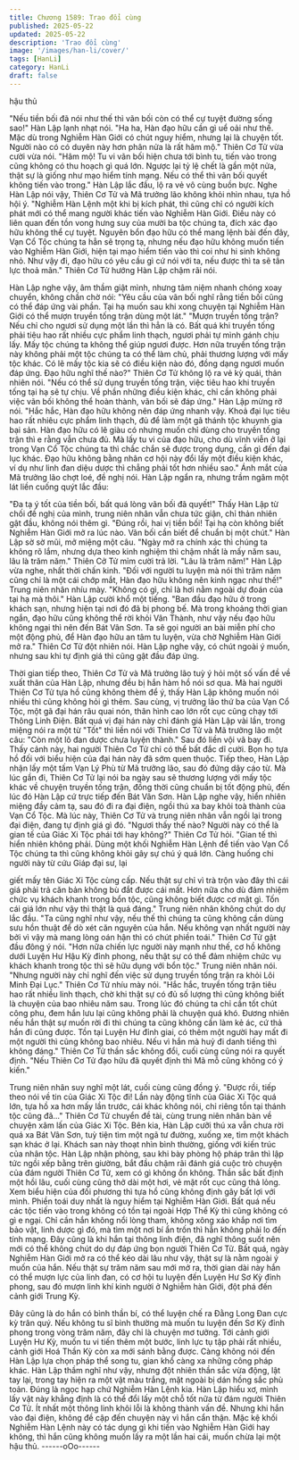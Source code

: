 ```yaml
---
title: Chương 1589: Trao đổi cùng
published: 2025-05-22
updated: 2025-05-22
description: 'Trao đổi cùng'
image: '/images/han-li/cover/'
tags: [HanLi]
category: HanLi
draft: false
---
```


hậu thủ

"Nếu tiền bối đã nói như thế thì vãn bối còn có thể cự tuyệt đường
sống sao!"
Hàn Lập lạnh nhạt nói.
"Ha ha, Hàn đạo hữu cần gì uể oải như thế. Mặc dù trong Nghiễm
Hàn Giới có chút nguy hiểm, nhưng lại là chuyện tốt. Người nào
có có duyên này hơn phân nửa là rất hâm mộ."
Thiên Cơ Tử vừa cười vừa nói.
"Hâm mộ! Tu vi vãn bối hiện chưa tới bình tu, tiến vào trong cũng
không có thu hoạch gì quá lớn. Ngược lại tỷ lệ chết là gần một
nửa, thật sự là giống như mạo hiểm tính mạng. Nếu có thể thì vãn
bối quyết không tiến vào trong."
Hàn Lập lắc đầu, lộ ra vẻ vô cùng buồn bực. Nghe Hàn Lập nói
vậy, Thiên Cơ Tử và Mã trưởng lão không khỏi nhìn nhau, tựa hồ
hội ý.
"Nghiễm Hàn Lệnh một khi bị kích phát, thì cũng chỉ có người kích
phát mới có thể mang người khác tiến vào Nghiễm Hàn Giới. Điều
này có liên quan đến tồn vong hưng suy của mười ba tộc chúng
ta, đích xác đạo hữu không thể cự tuyệt. Nguyên bổn đạo hữu có
thể mang lệnh bài đến đây, Vạn Cổ Tộc chúng ta hẳn sẽ trọng tạ,
nhưng nếu đạo hữu không muốn tiến vào Nghiễm Hàn Giới, hiện
tại mạo hiểm tiến vào thì coi như hi sinh không nhỏ. Như vậy đi,
đạo hữu có yêu cầu gì cứ nói với ta, nếu được thì ta sẽ tân lực
thoả mãn."
Thiên Cơ Tử hướng Hàn Lập chậm rãi nói.

Hàn Lập nghe vậy, âm thầm giật mình, nhưng tâm niệm nhanh
chóng xoay chuyển, không chần chờ nói:
"Yêu cầu của vãn bối nghĩ rằng tiền bối cũng có thể đáp ứng vài
phần. Tại hạ muốn sau khi xong chuyện tại Nghiễm Hàn Giới có
thể mượn truyền tống trận dùng một lát."
"Mượn truyền tống trận? Nếu chỉ cho ngươi sử dụng một lần thì
hẳn là có. Bất quá khi truyền tống phải tiêu hao rất nhiều cực
phẩm linh thạch, ngươi phải tự mình gánh chịu lấy. Mấy tộc chúng
ta không thể giúp ngươi được. Hơn nữa truyền tống trận này
không phải một tộc chúng ta có thể làm chủ, phải thương lượng
với mấy tộc khác. Có lẽ mấy tộc kia sẽ có điều kiện nào đó, đồng
dạng ngươi muốn đáp ứng. Đạo hữu nghĩ thế nào?"
Thiên Cơ Tử không lộ ra vẻ kỳ quái, thản nhiên nói.
"Nếu có thể sử dụng truyền tống trận, việc tiêu hao khi truyền
tống tại hạ sẽ tự chịu. Về phần những điều kiện khác, chỉ cần
không phải việc vãn bối không thể hoàn thành, vãn bối sẽ đáp
ứng."
Hàn Lập mừng rỡ nói.
"Hắc hắc, Hàn đạo hữu không nên đáp ứng nhanh vậy. Khoả đại
lục tiêu hao rất nhiêu cực phẩm linh thạch, đủ để làm một gã
thánh tộc khuynh gia bại sản. Hàn đạo hữu có lẽ giàu có nhưng
muốn chỉ dùng cho truyền tống trận thì e rằng vẫn chưa đủ. Mà
lấy tu vi của đạo hữu, cho dù vĩnh viễn ở lại trong Vạn Cổ Tộc
chúng ta thì chắc chắn sẽ được trọng dụng, cần gì đến đại lục
khác. Đạo hữu không bằng nhân cơ hội này đổi lấy một điều kiện
khác, ví dụ như linh đan diệu dược thì chẳng phải tốt hơn nhiều
sao."
Ánh mắt của Mã trưởng lão chợt loé, đề nghị nói.
Hàn Lập ngẩn ra, nhưng trầm ngâm một lát liền cuống quýt lắc
đầu:

"Đa tạ ý tốt của tiền bối, bất quá lòng vãn bối đã quyết!"
Thấy Hàn Lập từ chối đề nghị của mình, trung niên nhân vẫn
chưa tức giận, chỉ thản nhiên gật đầu, không nói thêm gì.
"Đúng rồi, hai vị tiền bối! Tại hạ còn không biết Nghiễm Hàn Giới
mở ra lúc nào. Vãn bối cần biết để chuẩn bị một chút."
Hàn Lập sờ sờ mũi, mở miệng một câu.
"Ngày mở ra chính xác thì chúng ta không rõ lắm, nhưng dựa theo
kinh nghiệm thì chậm nhất là mấy năm sau, lâu là trăm năm."
Thiên Cở Tử mỉm cười trả lời.
"Lâu là trăm năm!"
Hàn Lập vừa nghe, nhất thời chấn kinh.
"Đối với người tu luyện mà nói thì trăm năm cũng chỉ là một cái
chớp mắt, Hàn đạo hữu không nên kinh ngạc như thế!"
Trung niên nhân nhíu mày.
"Không có gì, chỉ là hơi nằm ngoài dự đoán của tại hạ mà thôi."
Hàn Lập cười khổ một tiếng.
"Ban đầu đạo hữu ở trong khách sạn, nhưng hiện tại nơi đó đã bị
phong bế. Mà trong khoảng thời gian ngắn, đạo hữu cũng không
thể rời khỏi Vân Thành, như vậy nếu đạo hữu không ngại thì nên
đến Bát Vân Sơn. Ta sẽ gọi người an bài miễn phí cho một động
phủ, để Hàn đạo hữu an tâm tu luyện, vừa chờ Nghiễm Hàn Giới
mở ra."
Thiên Cơ Tử đột nhiên nói.
Hàn Lập nghe vậy, có chút ngoài ý muốn, nhưng sau khi tự định
giá thì cũng gật đầu đáp ứng.

Thời gian tiếp theo, Thiên Cơ Tử và Mã trưởng lão tuỳ ý hỏi một
số vấn đề về xuất thân của Hàn Lập, nhưng đều bị hắn hàm hồ
nói sơ qua.
Mà hai người Thiên Cơ Tử tựa hồ cũng không thèm để ý, thấy
Hàn Lập không muốn nói nhiều thì cũng không hỏi gì thêm.
Sau cùng, vị trưởng lão thứ ba của Vạn Cổ Tộc, một gã đại hán
râu quai nón, thân hình cao lớn rốt cục cũng chạy tới Thông Linh
Điện.
Bất quá vị đại hán này chỉ đánh giá Hàn Lập vài lần, trong miệng
nói ra một từ "Tốt" thì liền nói với Thiên Cơ Tử và Mã trưởng lão
một câu:
"Còn một lô đan dược chưa luyện thành."
Sau đó liền vội vã bay đi.
Thấy cảnh này, hai người Thiên Cơ Tử chỉ có thể bất đắc dĩ cười.
Bọn họ tựa hồ đối với biểu hiện của đại hán này đã sớm quen
thuộc. Tiếp theo, Hàn Lập nhận lấy một tấm Vạn Lý Phù từ Mã
trưởng lão, sau đó đứng dậy cáo từ. Mà lúc gần đi, Thiên Cơ Tử
lại nói ba ngày sau sẽ thương lượng với mấy tộc khác về chuyện
truyền tống trận, đồng thời cũng chuẩn bị tốt động phủ, đến lúc đó
Hàn Lập cứ trực tiếp đến Bát Vân Sơn.
Hàn Lập nghe vậy, hiển nhiên miệng đầy cảm tạ, sau đó đi ra đại
điện, ngồi thú xa bay khỏi toà thành của Vạn Cổ Tộc. Mà lúc này,
Thiên Cơ Tử và trung niên nhân vẫn ngồi lại trong đại điện, đang
tự định giá gì đó.
"Ngươi thấy thế nào? Người này có thể là gian tế của Giác Xi Tộc
phái tới hay không?"
Thiên Cơ Tử hỏi.
"Gian tế thì hiển nhiên không phải. Dùng một khối Nghiễm Hàn
Lệnh để tiến vào Vạn Cổ Tộc chúng ta thì cũng không khỏi gây sự
chú ý quá lớn. Càng huống chi người này từ cứu Giáp đại sư, lại

giết mấy tên Giác Xi Tộc cùng cấp. Nếu thật sự chỉ vì trà trộn vào
đây thì cái giá phải trả căn bản không bù đắt được cái mất. Hơn
nữa cho dù đảm nhiệm chức vụ khách khanh trong bổn tộc, cũng
không biết được cơ mật gì. Tốn cái giá lớn như vậy thì thật là quá
đáng."
Trung niên nhân không chút do dự lắc đầu.
"Ta cũng nghĩ như vậy, nếu thế thì chúng ta cũng không cần dùng
sưu hồn thuật để dò xét căn nguyên của hắn. Nếu không vạn nhất
người này bởi vì vậy mà mang lòng oán hận thì có chút phiền
toái."
Thiên Cơ Tử gật đầu đông ý nói.
"Hơn nữa chiến lực người này mạnh như thế, cơ hồ không dưới
Luyện Hư Hậu Kỳ đỉnh phong, nếu thật sự có thể đảm nhiệm
chức vụ khách khanh trong tộc thì sẽ hữu dụng với bổn tộc."
Trung niên nhân nói.
"Nhưng người này chỉ nghĩ đến việc sử dụng truyền tống trận ra
khỏi Lôi Minh Đại Lục."
Thiên Cơ Tử nhíu mày nói.
"Hắc hắc, truyền tống trận tiêu hao rất nhiều linh thạch, chờ khi
thật sự có đủ số lượng thì cũng không biết là chuyện của bao
nhiêu năm sau. Trong lúc đó chúng ta chỉ cần tốt chút công phu,
đem hắn lưu lại cũng không phải là chuyện quá khó. Đương nhiên
nếu hắn thật sự muốn rời đi thì chúng ta cũng không cần làm kẻ
ác, cứ thả hắn đi cũng được. Tồn tại Luyện Hư đỉnh giai, có thêm
một người hay mất đi một người thì cũng không bao nhiêu. Nếu vì
hắn mà huỷ đi danh tiếng thì không đáng."
Thiên Cơ Tử thần sắc không đổi, cuối cùng cũng nói ra quyết
định.
"Nếu Thiên Cơ Tử đạo hữu đã quyết định thì Mã mỗ cũng không
có ý kiến."

Trung niên nhân suy nghĩ một lát, cuối cùng cũng đồng ý.
"Được rồi, tiếp theo nói về tin của Giác Xi Tộc đi! Lần này động
tĩnh của Giác Xi Tộc quá lớn, tựa hồ xa hơn mấy lần trước, cái
khác không nói, chỉ riêng tồn tại thánh tộc cũng đã..."
Thiên Cơ Tử chuyển đề tài, cùng trung niên nhân bàn về chuyện
xâm lấn của Giác Xi Tộc.
Bên kia, Hàn Lập cưỡi thú xa vẫn chưa rời quá xa Bát Vân Sơn,
tuỳ tiện tìm một ngã tư đường, xuống xe, tìm một khách sạn khác
ở lại. Khách san này thoạt nhìn bình thường, giống với kiến trúc
của nhân tộc.
Hàn Lập nhận phòng, sau khi bày phòng hộ pháp trân thì lập tức
ngồi xếp bằng trên giường, bắt đầu chậm rãi đánh giá cuộc trò
chuyện của đám người Thiên Cơ Tử, xem có gì không ổn không.
Thần sắc bất định một hồi lâu, cuối cùng cũng thở dài một hơi, vẻ
mặt rốt cục cũng thả lỏng.
Xem biểu hiện của đối phương thì tựa hồ cũng không định gây
bất lợi với mình. Phiền toái duy nhất là nguy hiểm tại Nghiễm Hàn
Giới.
Bất quá nếu các tộc tiến vào trong không có tồn tại ngoài Hợp
Thể Kỳ thì cũng không có gì e ngại. Chỉ cần hắn không nổi lòng
tham, không xông xáo khắp nơi tìm bảo vật, linh dược gì đó, mà
tìm một nơi bí ẩn trốn thì hẳn không phải lo đến tính mạng.
Đây cũng là khi hắn tại thông linh điện, đã nghĩ thông suốt nên
mới có thể không chút do dự đáp ứng bọn người Thiên Cơ Tử.
Bất quá, ngày Nghiễm Hàn Giới mở ra có thể kéo dài lâu như vậy,
thật sự là nằm ngoài ý muốn của hắn.
Nếu thật sự trăm năm sau mới mở ra, thời gian dài này hắn có
thể mượn lực của linh đan, có cơ hội tu luyện đến Luyện Hư Sơ
Kỳ đỉnh phong, sau đó mượn linh khí kinh người ở Nghiễm hàn
Giới, đột phá đến cảnh giới Trung Kỳ.

Đây cũng là do hắn có bình thần bí, có thể luyện chế ra Đằng
Long Đan cực kỳ trân quý. Nếu không tu sĩ bình thường mà muốn
tu luyện đến Sơ Kỳ đỉnh phong trong vòng trăm năm, đây chỉ là
chuyện mơ tưởng.
Tới cảnh giới Luyện Hư Kỳ, muốn tu vi tiến thêm một bước, linh
lực tụ tập phải rất nhiều, cảnh giới Hoá Thần Kỳ còn xa mới sánh
bằng được. Càng không nói đến Hàn Lập lựa chọn pháp thể song
tu, gian khổ càng xa những công pháp khác.
Hàn Lập thầm nghĩ như vậy, nhưng đột nhiên thần sắc vừa động,
lật tay lại, trong tay hiện ra một vật màu trắng, mặt ngoài bị dán
hồng sắc phù toản. Đúng là ngọc hạp chứ Nghiễm Hàn Lệnh kia.
Hàn Lập hiểu xơ, mình lấy vật này khẳng định là có thể đổi lấy
một chỗ tốt nữa từ đám người Thiên Cơ Tử. Ít nhất một thông linh
khôi lỗi là không thành vấn đề. Nhưng khi hắn vào đại điện, không
đề cập đến chuyện này vì hắn cẩn thận.
Mặc kệ khối Nghiễm Hàn Lệnh này có tác dụng gì khi tiến vào
Nghiễm Hàn Giới hay không, thì hắn cũng không muốn lấy ra một
lần hai cái, muốn chừa lại một hậu thủ.
------oOo------
